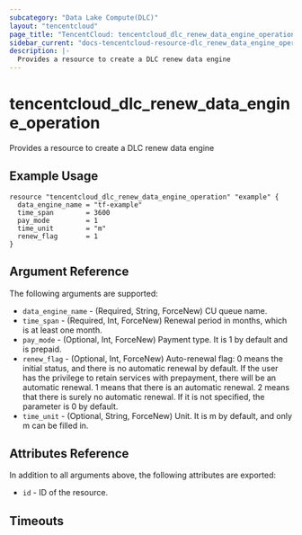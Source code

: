 ```yaml
---
subcategory: "Data Lake Compute(DLC)"
layout: "tencentcloud"
page_title: "TencentCloud: tencentcloud_dlc_renew_data_engine_operation"
sidebar_current: "docs-tencentcloud-resource-dlc_renew_data_engine_operation"
description: |-
  Provides a resource to create a DLC renew data engine
---
```


# tencentcloud_dlc_renew_data_engine_operation

Provides a resource to create a DLC renew data engine

## Example Usage

```hcl
resource "tencentcloud_dlc_renew_data_engine_operation" "example" {
  data_engine_name = "tf-example"
  time_span        = 3600
  pay_mode         = 1
  time_unit        = "m"
  renew_flag       = 1
}
```

## Argument Reference

The following arguments are supported:

* `data_engine_name` - (Required, String, ForceNew) CU queue name.
* `time_span` - (Required, Int, ForceNew) Renewal period in months, which is at least one month.
* `pay_mode` - (Optional, Int, ForceNew) Payment type. It is 1 by default and is prepaid.
* `renew_flag` - (Optional, Int, ForceNew) Auto-renewal flag: 0 means the initial status, and there is no automatic renewal by default. If the user has the privilege to retain services with prepayment, there will be an automatic renewal. 1 means that there is an automatic renewal. 2 means that there is surely no automatic renewal. If it is not specified, the parameter is 0 by default.
* `time_unit` - (Optional, String, ForceNew) Unit. It is m by default, and only m can be filled in.

## Attributes Reference

In addition to all arguments above, the following attributes are exported:

* `id` - ID of the resource.



## Timeouts

<no value>


